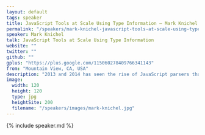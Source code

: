 ```yaml
---
layout: default
tags: speaker
title: JavaScript Tools at Scale Using Type Information – Mark Knichel
permalink: "/speakers/mark-knichel-javascript-tools-at-scale-using-type-information.html"
speaker: Mark Knichel
talk: JavaScript Tools at Scale Using Type Information
website: ""
twitter: ""
github: ""
gplus: "https://plus.google.com/115060278409766341143"
from: "Mountain View, CA, USA"
description: "2013 and 2014 has seen the rise of JavaScript parsers that generate a consumable AST (such as Esprima or Acorn) and static analysis tools that operate on that AST (eslint, esmangle, or escodegen, or graspjs). These tools all operate on the structure of JS but have to rely on the AST node type or full name to modify the underlying code. With type information, static analysis and refactoring tools could be made more powerful by being able to accurately refer to any JavaScript statement in the codebase.\n\nIn this talk I’ll show how to use declared and inferred type information to make JavaScript safer to use at scale (think prevent XSS) and how to use simple JavaScript templates to apply complex automated refactorings in minutes throughout extremely large code bases.\n\nNOTE: The underlying technologies (JSConformance and RefasterJS) have been developed and are in use at Google. I’ll open source them on stage during the talk."
image: 
  width: 120
  height: 120
  type: jpg
  heightSite: 200
  filename: "/speakers/images/mark-knichel.jpg"
---
```


{% include speaker.md %}
